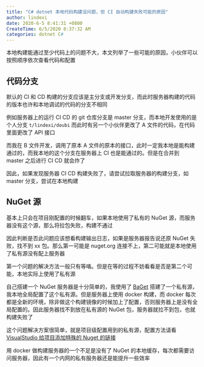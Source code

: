 ```yaml
---
title: "C# dotnet 本地代码构建没问题，但 CI 自动构建失败可能的原因"
author: lindexi
date: 2020-6-5 8:41:31 +0800
CreateTime: 6/5/2020 8:37:32 AM
categories: dotnet C#
---
```


本地构建能通过至少代码上的问题不大，本文列举了一些可能的原因，小伙伴可以按照顺序依次查看代码和配置

<!--more-->


<!-- CreateTime:6/5/2020 8:37:32 AM -->

<!-- 发布 -->

## 代码分支

默认的 CI 和 CD 构建的分支应该是主分支或开发分支，而此时服务器构建的代码的版本也许和本地调试的代码的分支不相同

例如服务器上的运行 CI CD 的 git 仓库分支是 master 分支，而本地开发使用的是个人分支 `t/lindexi/doubi` 而此时有另一个小伙伴更改了 A 文件的代码，在代码里面更改了 API 接口

而我在 B 文件开发，调用了原本 A 文件的原本的接口，此时一定我本地是能构建通过的，而我本地的这个分支在服务器上 CI 也是能通过的。但是在合并到 master 之后进行 CI CD 就会炸了

因此，如果发现服务器 CI CD 构建失败了，请尝试拉取服务器的构建分支，如 master 分支，尝试在本地构建

## NuGet 源

基本上只会在项目刚配置的时候翻车，如果本地使用了私有的 NuGet 源，而服务器没有这个源，那么将拉包失败，构建不通过

因此判断是否此问题应该想看构建输出日志，如果是服务器报告说还原 NuGet 失败，找不到 xx 包。那么第一可能是 nuget.org 连接不上，第二可能就是本地使用了私有源没有配上服务器

第一个问题的解决方法一般只有等咯。但是在等的过程不妨看看是否是第二个可能，本地实际上使用了私有源

自己搭建一个 NuGet 服务器是十分简单的，我使用了 [BaGet](https://github.com/loic-sharma/BaGet) 搭建了一个私有源，我本地全局配置了这个私有源。但是服务器上使用 docker 构建，而 docker 每次都是全新的环境，除非做这个构建镜像的时候加上了配置，否则服务器上是没有全局配置的。因此服务器找不到放在私有源的 NuGet 包，服务器就拉不到包，也就构建失败了

这个问题解决方案很简单，就是项目级配置用到的私有源，配置方法请看 [VisualStudio 给项目添加特殊的 Nuget 的链接](https://blog.lindexi.com/post/VisualStudio-%E7%BB%99%E9%A1%B9%E7%9B%AE%E6%B7%BB%E5%8A%A0%E7%89%B9%E6%AE%8A%E7%9A%84-Nuget-%E7%9A%84%E9%93%BE%E6%8E%A5.html )

用 docker 做构建服务器的一个不足是没有了 NuGet 的本地缓存，每次都需要访问服务器，因此有一个内网的私有服务器还是能提升一些效率

